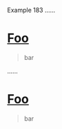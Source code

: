 Example 183
......

# [Foo]
[foo]: /url
> bar

......

<h1><a href="/url">Foo</a></h1>
<blockquote>
<p>bar</p>
</blockquote>
